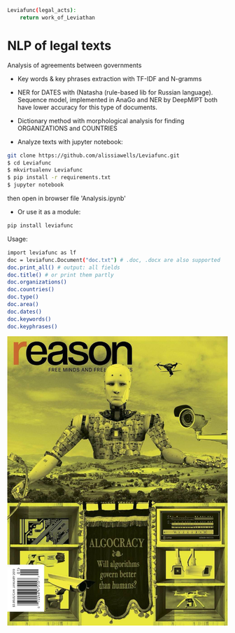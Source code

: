 ```sh
Leviafunc(legal_acts):
    return work_of_Leviathan
```
# NLP of legal texts
Analysis of agreements between governments

* Key words & key phrases extraction with TF-IDF and N-gramms
* NER for DATES with (Natasha (rule-based lib for Russian language). 
Sequence model, implemented in AnaGo and NER by DeepMIPT both have lower accuracy for this type of documents.
* Dictionary method with morphological analysis for finding ORGANIZATIONS and COUNTRIES 

* Analyze texts with jupyter notebook:
```sh
git clone https://github.com/alissiawells/Leviafunc.git
$ cd Leviafunc
$ mkvirtualenv Leviafunc
$ pip install -r requirements.txt
$ jupyter notebook
```
then open in browser file 'Analysis.ipynb' 

* Or use it as a module:
```sh
pip install leviafunc
```
Usage:
```sh
import leviafunc as lf
doc = leviafunc.Document("doc.txt") # .doc, .docx are also supported
doc.print_all() # output: all fields 
doc.title() # or print them partly
doc.organizations()
doc.countries()
doc.type()
doc.area()
doc.dates()
doc.keywords()
doc.keyphrases()
```

![](https://github.com/alissiawells/Leviafunc/blob/master/Leviathan.jpg)
